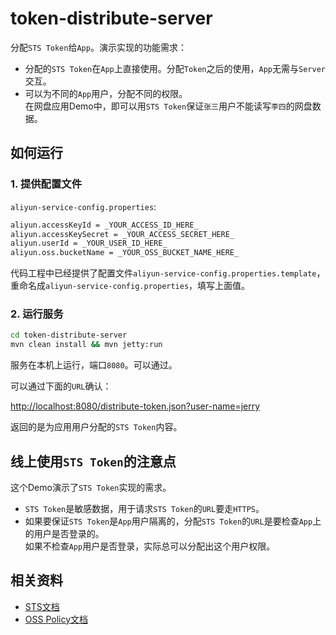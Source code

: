 token-distribute-server
========================================

分配`STS Token`给`App`。演示实现的功能需求：

- 分配的`STS Token`在`App`上直接使用。分配`Token`之后的使用，`App`无需与`Server`交互。
- 可以为不同的`App`用户，分配不同的权限。  
    在网盘应用Demo中，即可以用`STS Token`保证`张三`用户不能读写`李四`的网盘数据。

如何运行
--------------------

### 1. 提供配置文件

`aliyun-service-config.properties`:

```bash
aliyun.accessKeyId = _YOUR_ACCESS_ID_HERE_
aliyun.accessKeySecret = _YOUR_ACCESS_SECRET_HERE_
aliyun.userId = _YOUR_USER_ID_HERE_
aliyun.oss.bucketName = _YOUR_OSS_BUCKET_NAME_HERE_
```

代码工程中已经提供了配置文件`aliyun-service-config.properties.template`，重命名成`aliyun-service-config.properties`，填写上面值。

### 2. 运行服务

```bash
cd token-distribute-server
mvn clean install && mvn jetty:run
```

服务在本机上运行，端口`8080`。可以通过。

可以通过下面的`URL`确认：

<http://localhost:8080/distribute-token.json?user-name=jerry>

返回的是为应用用户分配的`STS Token`内容。

线上使用`STS Token`的注意点
--------------------

这个Demo演示了`STS Token`实现的需求。

- `STS Token`是敏感数据，用于请求`STS Token`的`URL`要走`HTTPS`。
- 如果要保证`STS Token`是`App`用户隔离的，分配`STS Token`的`URL`是要检查`App`上的用户是否登录的。  
    如果不检查`App`用户是否登录，实际总可以分配出这个用户权限。

相关资料
--------------------

- [STS文档](http://docs.aliyun.com/#/pub/ram)
- [OSS Policy文档](http://docs.aliyun.com/#/pub/oss/api-reference/access-control&granting-permissions)
